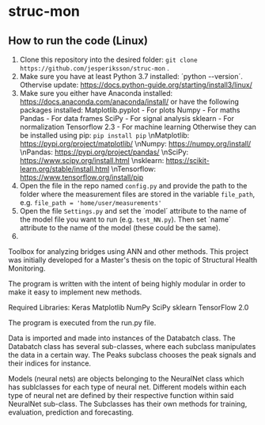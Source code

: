 # struc-mon

## How to run the code (Linux)
1. Clone this repository into the desired folder: `git clone https://github.com/jesperiksson/struc-mon` .
2. Make sure you have at least Python 3.7 installed: ´python --version´. Othervise update: https://docs.python-guide.org/starting/install3/linux/
3. Make sure you either have Anaconda installed: https://docs.anaconda.com/anaconda/install/ or have the following packages installed:
  Matplotlib.pyplot - For plots
  Numpy - For maths
  Pandas - For data frames
  SciPy - For signal analysis
  sklearn - For normalization
  Tensorflow 2.3 - For machine learning 
  Otherwise they can be installed using pip:
  `pip install pip`
  \nMatplotlib: https://pypi.org/project/matplotlib/
  \nNumpy: https://numpy.org/install/
  \nPandas: https://pypi.org/project/pandas/ 
  \nSciPy: https://www.scipy.org/install.html
  \nsklearn: https://scikit-learn.org/stable/install.html
  \nTensorflow: https://www.tensorflow.org/install/pip
4. Open the file in the repo named `config.py` and provide the path to the folder where the measurement files are stored in the variable `file_path`,
   e.g. `file_path = 'home/user/measurements'` 
5. Open the file `Settings.py` and set the ´model´ attribute to the name of the model file you want to run (e.g. `test_NN.py`). Then set ´name´ attribute to the name of the model (these could be the same).
6. 

Toolbox for analyzing bridges using ANN and other methods. 
This project was initially developed for a Master's thesis on the topic of Structural Health Monitoring.

The program is written with the intent of being highly modular in order to make it easy to implement new methods.

Required Libraries:
Keras
Matplotlib
NumPy
SciPy
sklearn
TensorFlow 2.0

The program is executed from the run.py file. 

Data is imported and made into instances of the Databatch class. The Databatch class has several sub-classes,
where each subclass manipulates the data in a certain way. The Peaks subclass chooses the peak signals and 
their indices for instance. 

Models (neural nets) are objects belonging to the NeuralNet class which has sublclasses for each type of neural net.
Different models within each type of neural net are defined by their respective function within said NeuralNet 
sub-class. The Subclasses has their own methods for training, evaluation, prediction and forecasting. 


